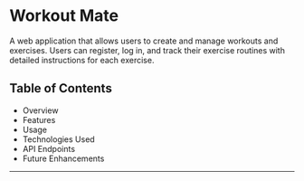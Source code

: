 # Workout Mate

A web application that allows users to create and manage workouts and exercises. Users can register, log in, and track their exercise routines with detailed instructions for each exercise.

## Table of Contents

- Overview
- Features
- Usage
- Technologies Used
- API Endpoints
- Future Enhancements
<hr>